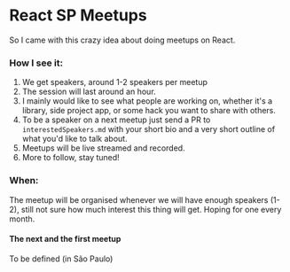 React SP Meetups
===

So I came with this crazy idea about doing meetups on React.

### How I see it:

1. We get speakers, around 1-2 speakers per meetup
2. The session will last around an hour.
3. I mainly would like to see what people are working on, whether it's a library, side project app, or some hack you want to share with others.
4. To be a speaker on a next meetup just send a PR to `interestedSpeakers.md` with your short bio and a very short outline of what you'd like to talk about.
5. Meetups will be live streamed and recorded.
6. More to follow, stay tuned!

### When:

The meetup will be organised whenever we will have enough speakers (1-2), still not sure how much interest this thing will get. Hoping for one every month.

#### The next and the first meetup

To be defined (in São Paulo)



